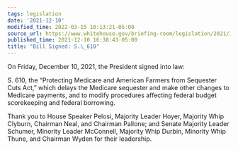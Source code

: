 ```yaml
---
tags: legislation
date: '2021-12-10'
modified_time: 2022-03-15 10:13:21-05:00
source_url: https://www.whitehouse.gov/briefing-room/legislation/2021/12/10/bill-signed-s-610/
published_time: 2021-12-10 16:38:43-05:00
title: "Bill Signed: S.\_610"
---
```

 
On Friday, December 10, 2021, the President signed into law:

S. 610, the “Protecting Medicare and American Farmers from Sequester
Cuts Act,” which delays the Medicare sequester and make other changes to
Medicare payments, and to modify procedures affecting federal budget
scorekeeping and federal borrowing.

Thank you to House Speaker Pelosi, Majority Leader Hoyer, Majority Whip
Clyburn, Chairman Neal, and Chairman Pallone; and Senate Majority Leader
Schumer, Minority Leader McConnell, Majority Whip Durbin, Minority Whip
Thune, and Chairman Wyden for their leadership.
